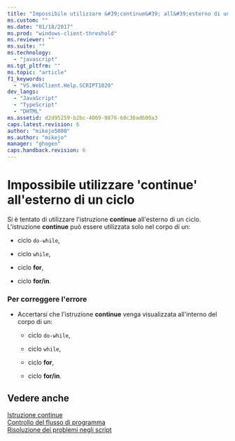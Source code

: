 ```yaml
---
title: "Impossibile utilizzare &#39;continue&#39; all&#39;esterno di un ciclo | Microsoft Docs"
ms.custom: ""
ms.date: "01/18/2017"
ms.prod: "windows-client-threshold"
ms.reviewer: ""
ms.suite: ""
ms.technology: 
  - "javascript"
ms.tgt_pltfrm: ""
ms.topic: "article"
f1_keywords: 
  - "VS.WebClient.Help.SCRIPT1020"
dev_langs: 
  - "JavaScript"
  - "TypeScript"
  - "DHTML"
ms.assetid: d2d95259-b2bc-4069-9876-60c30ad600a3
caps.latest.revision: 6
author: "mikejo5000"
ms.author: "mikejo"
manager: "ghogen"
caps.handback.revision: 6
---
```

# Impossibile utilizzare &#39;continue&#39; all&#39;esterno di un ciclo
Si è tentato di utilizzare l'istruzione **continue** all'esterno di un ciclo.  L'istruzione **continue** può essere utilizzata solo nel corpo di un:  
  
-   ciclo `do-while`,  
  
-   ciclo `while`,  
  
-   ciclo **for**,  
  
-   ciclo **for\/in**.  
  
### Per correggere l'errore  
  
-   Accertarsi che l'istruzione **continue** venga visualizzata all'interno del corpo di un:  
  
    -   ciclo `do-while`,  
  
    -   ciclo `while`,  
  
    -   ciclo **for**,  
  
    -   ciclo **for\/in**.  
  
## Vedere anche  
 [Istruzione continue](../../javascript/reference/continue-statement-javascript.md)   
 [Controllo del flusso di programma](../../javascript/controlling-program-flow-javascript.md)   
 [Risoluzione dei problemi negli script](../../javascript/advanced/troubleshooting-your-scripts-javascript.md)